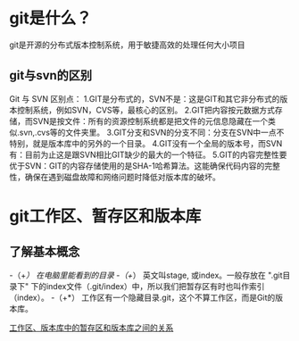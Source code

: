# git是什么？
  git是开源的分布式版本控制系统，用于敏捷高效的处理任何大小项目
  ## git与svn的区别
  Git 与 SVN 区别点：
  1.GIT是分布式的，SVN不是：这是GIT和其它非分布式的版本控制系统，例如SVN，CVS等，最核心的区别。
  2.GIT把内容按元数据方式存储，而SVN是按文件：所有的资源控制系统都是把文件的元信息隐藏在一个类似.svn,.cvs等的文件夹里。
  3.GIT分支和SVN的分支不同：分支在SVN中一点不特别，就是版本库中的另外的一个目录。
  4.GIT没有一个全局的版本号，而SVN有：目前为止这是跟SVN相比GIT缺少的最大的一个特征。
  5.GIT的内容完整性要优于SVN：GIT的内容存储使用的是SHA-1哈希算法。这能确保代码内容的完整性，确保在遇到磁盘故障和网络问题时降低对版本库的破坏。
# git工作区、暂存区和版本库
  ## 了解基本概念
  -（+*） 在电脑里能看到的目录
  -（+*） 英文叫stage, 或index。一般存放在 ".git目录下" 下的index文件（.git/index）中，所以我们把暂存区有时也叫作索引（index）。
  -（+*） 工作区有一个隐藏目录.git，这个不算工作区，而是Git的版本库。
  
  [工作区、版本库中的暂存区和版本库之间的关系](http://www.runoob.com/wp-content/uploads/2015/02/1352126739_7909.jpg)